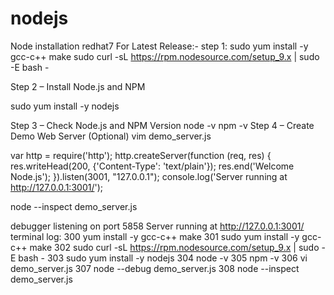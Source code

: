 # nodejs

Node installation redhat7
For Latest Release:-
step 1:
sudo yum install -y gcc-c++ make
sudo curl -sL https://rpm.nodesource.com/setup_9.x | sudo -E bash -

Step 2 – Install Node.js and NPM

sudo yum install -y nodejs

Step 3 – Check Node.js and NPM Version
node -v 
npm -v 
Step 4 – Create Demo Web Server (Optional)
vim demo_server.js

var http = require('http');
http.createServer(function (req, res) {
  res.writeHead(200, {'Content-Type': 'text/plain'});
  res.end('Welcome Node.js');
}).listen(3001, "127.0.0.1");
console.log('Server running at http://127.0.0.1:3001/');

node --inspect demo_server.js

debugger listening on port 5858
Server running at http://127.0.0.1:3001/
terminal log:
 300  yum install -y gcc-c++ make
  301  sudo yum install -y gcc-c++ make
  302  sudo curl -sL https://rpm.nodesource.com/setup_9.x | sudo -E bash -
  303  sudo yum install -y nodejs
  304  node -v
  305  npm -v
  306  vi demo_server.js
  307  node --debug demo_server.js 
  308  node --inspect demo_server.js 

